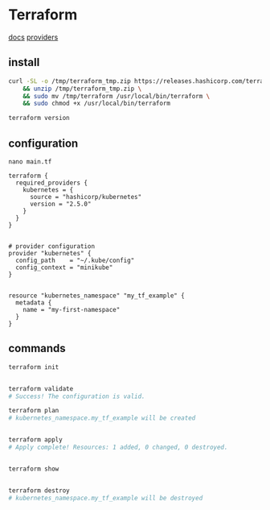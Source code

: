 # Terraform

[docs](https://www.terraform.io/intro/index.html)
[providers](https://registry.terraform.io/browse/providers)


## install
```bash
curl -SL -o /tmp/terraform_tmp.zip https://releases.hashicorp.com/terraform/1.0.7/terraform_1.0.7_linux_amd64.zip \
    && unzip /tmp/terraform_tmp.zip \
    && sudo mv /tmp/terraform /usr/local/bin/terraform \
    && sudo chmod +x /usr/local/bin/terraform

terraform version
```


## configuration
`nano main.tf`
```tr
terraform {
  required_providers {
    kubernetes = {
      source = "hashicorp/kubernetes"
      version = "2.5.0"
    }
  }
}


# provider configuration
provider "kubernetes" {
  config_path    = "~/.kube/config"
  config_context = "minikube"
}


resource "kubernetes_namespace" "my_tf_example" {
  metadata {
    name = "my-first-namespace"
  }
}
```


## commands
```bash
terraform init


terraform validate
# Success! The configuration is valid.

terraform plan
# kubernetes_namespace.my_tf_example will be created


terraform apply
# Apply complete! Resources: 1 added, 0 changed, 0 destroyed.


terraform show


terraform destroy
# kubernetes_namespace.my_tf_example will be destroyed
```
